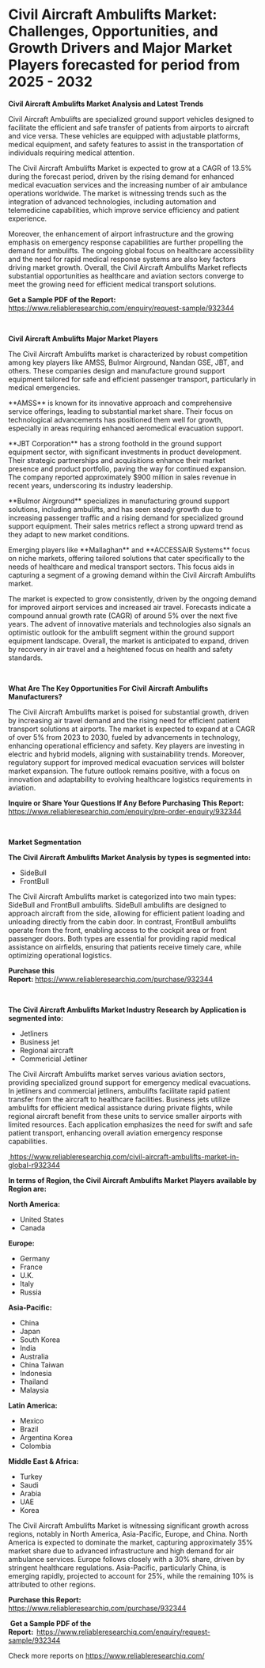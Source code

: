 <p><h1>Civil Aircraft Ambulifts Market: Challenges, Opportunities, and Growth Drivers and Major Market Players forecasted for period from 2025 - 2032</h1></p><p><strong>Civil Aircraft Ambulifts Market Analysis and Latest Trends</strong></p>
<p><p>Civil Aircraft Ambulifts are specialized ground support vehicles designed to facilitate the efficient and safe transfer of patients from airports to aircraft and vice versa. These vehicles are equipped with adjustable platforms, medical equipment, and safety features to assist in the transportation of individuals requiring medical attention.</p><p>The Civil Aircraft Ambulifts Market is expected to grow at a CAGR of 13.5% during the forecast period, driven by the rising demand for enhanced medical evacuation services and the increasing number of air ambulance operations worldwide. The market is witnessing trends such as the integration of advanced technologies, including automation and telemedicine capabilities, which improve service efficiency and patient experience.</p><p>Moreover, the enhancement of airport infrastructure and the growing emphasis on emergency response capabilities are further propelling the demand for ambulifts. The ongoing global focus on healthcare accessibility and the need for rapid medical response systems are also key factors driving market growth. Overall, the Civil Aircraft Ambulifts Market reflects substantial opportunities as healthcare and aviation sectors converge to meet the growing need for efficient medical transport solutions.</p></p>
<p><strong>Get a Sample PDF of the Report:&nbsp;</strong> <a href="https://www.reliableresearchiq.com/enquiry/request-sample/932344?utm_campaign=3385&utm_medium=2&utm_source=Github&utm_content=ia&utm_term=21032025&utm_id=civil-aircraft-ambulifts">https://www.reliableresearchiq.com/enquiry/request-sample/932344</a></p>
<p>&nbsp;</p>
<p><strong>Civil Aircraft Ambulifts Major Market Players</strong></p>
<p><p>The Civil Aircraft Ambulifts market is characterized by robust competition among key players like AMSS, Bulmor Airground, Nandan GSE, JBT, and others. These companies design and manufacture ground support equipment tailored for safe and efficient passenger transport, particularly in medical emergencies.</p><p>**AMSS** is known for its innovative approach and comprehensive service offerings, leading to substantial market share. Their focus on technological advancements has positioned them well for growth, especially in areas requiring enhanced aeromedical evacuation support. </p><p>**JBT Corporation** has a strong foothold in the ground support equipment sector, with significant investments in product development. Their strategic partnerships and acquisitions enhance their market presence and product portfolio, paving the way for continued expansion. The company reported approximately $900 million in sales revenue in recent years, underscoring its industry leadership.</p><p>**Bulmor Airground** specializes in manufacturing ground support solutions, including ambulifts, and has seen steady growth due to increasing passenger traffic and a rising demand for specialized ground support equipment. Their sales metrics reflect a strong upward trend as they adapt to new market conditions.</p><p>Emerging players like **Mallaghan** and **ACCESSAIR Systems** focus on niche markets, offering tailored solutions that cater specifically to the needs of healthcare and medical transport sectors. This focus aids in capturing a segment of a growing demand within the Civil Aircraft Ambulifts market.</p><p>The market is expected to grow consistently, driven by the ongoing demand for improved airport services and increased air travel. Forecasts indicate a compound annual growth rate (CAGR) of around 5% over the next five years. The advent of innovative materials and technologies also signals an optimistic outlook for the ambulift segment within the ground support equipment landscape. Overall, the market is anticipated to expand, driven by recovery in air travel and a heightened focus on health and safety standards.</p></p>
<p>&nbsp;</p>
<p><strong>What Are The Key Opportunities For Civil Aircraft Ambulifts Manufacturers?</strong></p>
<p><p>The Civil Aircraft Ambulifts market is poised for substantial growth, driven by increasing air travel demand and the rising need for efficient patient transport solutions at airports. The market is expected to expand at a CAGR of over 5% from 2023 to 2030, fueled by advancements in technology, enhancing operational efficiency and safety. Key players are investing in electric and hybrid models, aligning with sustainability trends. Moreover, regulatory support for improved medical evacuation services will bolster market expansion. The future outlook remains positive, with a focus on innovation and adaptability to evolving healthcare logistics requirements in aviation.</p></p>
<p><strong>Inquire or Share Your Questions If Any Before Purchasing This Report:</strong> <a href="https://www.reliableresearchiq.com/enquiry/pre-order-enquiry/932344?utm_campaign=3385&utm_medium=2&utm_source=Github&utm_content=ia&utm_term=21032025&utm_id=civil-aircraft-ambulifts">https://www.reliableresearchiq.com/enquiry/pre-order-enquiry/932344</a></p>
<p>&nbsp;</p>
<p><strong>Market Segmentation</strong></p>
<p><strong>The Civil Aircraft Ambulifts Market Analysis by types is segmented into:</strong></p>
<p><ul><li>SideBull</li><li>FrontBull</li></ul></p>
<p><p>The Civil Aircraft Ambulifts market is categorized into two main types: SideBull and FrontBull ambulifts. SideBull ambulifts are designed to approach aircraft from the side, allowing for efficient patient loading and unloading directly from the cabin door. In contrast, FrontBull ambulifts operate from the front, enabling access to the cockpit area or front passenger doors. Both types are essential for providing rapid medical assistance on airfields, ensuring that patients receive timely care, while optimizing operational logistics.</p></p>
<p><strong>Purchase this Report:&nbsp;</strong><a href="https://www.reliableresearchiq.com/purchase/932344?utm_campaign=3385&utm_medium=2&utm_source=Github&utm_content=ia&utm_term=21032025&utm_id=civil-aircraft-ambulifts">https://www.reliableresearchiq.com/purchase/932344</a></p>
<p>&nbsp;</p>
<p><strong>The Civil Aircraft Ambulifts Market Industry Research by Application is segmented into:</strong></p>
<p><ul><li>Jetliners</li><li>Business jet</li><li>Regional aircraft</li><li>Commericial Jetliner</li></ul></p>
<p><p>The Civil Aircraft Ambulifts market serves various aviation sectors, providing specialized ground support for emergency medical evacuations. In jetliners and commercial jetliners, ambulifts facilitate rapid patient transfer from the aircraft to healthcare facilities. Business jets utilize ambulifts for efficient medical assistance during private flights, while regional aircraft benefit from these units to service smaller airports with limited resources. Each application emphasizes the need for swift and safe patient transport, enhancing overall aviation emergency response capabilities.</p></p>
<p><a href="https://www.reliableresearchiq.com/civil-aircraft-ambulifts-market-in-global-r932344?utm_campaign=3385&utm_medium=2&utm_source=Github&utm_content=ia&utm_term=21032025&utm_id=civil-aircraft-ambulifts">&nbsp;https://www.reliableresearchiq.com/civil-aircraft-ambulifts-market-in-global-r932344</a></p>
<p><strong>In terms of Region, the Civil Aircraft Ambulifts Market Players available by Region are:</strong></p>
<p>
    <p> <strong> North America: </strong>
        <ul>
            <li>United States</li>
            <li>Canada</li>
        </ul>
        </p> 
    <p> <strong> Europe: </strong>
        <ul>
            <li>Germany</li>
            <li>France</li>
            <li>U.K.</li>
            <li>Italy</li>
            <li>Russia</li>
        </ul>
        </p> 
    <p> <strong> Asia-Pacific: </strong>
        <ul>
            <li>China</li>
            <li>Japan</li>
            <li>South Korea</li>
            <li>India</li>
            <li>Australia</li>
            <li>China Taiwan</li>
            <li>Indonesia</li>
            <li>Thailand</li>
            <li>Malaysia</li>
        </ul>
        </p> 
    <p> <strong> Latin America: </strong>
        <ul>
            <li>Mexico</li>
            <li>Brazil</li>
            <li>Argentina Korea</li>
            <li>Colombia</li>
        </ul>
        </p> 
    <p> <strong> Middle East & Africa: </strong>
        <ul>
            <li>Turkey</li>
            <li>Saudi</li>
            <li>Arabia</li>
            <li>UAE</li>
            <li>Korea</li>
        </ul>
    </p>
    </p>
<p><p>The Civil Aircraft Ambulifts Market is witnessing significant growth across regions, notably in North America, Asia-Pacific, Europe, and China. North America is expected to dominate the market, capturing approximately 35% market share due to advanced infrastructure and high demand for air ambulance services. Europe follows closely with a 30% share, driven by stringent healthcare regulations. Asia-Pacific, particularly China, is emerging rapidly, projected to account for 25%, while the remaining 10% is attributed to other regions. </p></p>
<p><strong>Purchase this Report: </strong><a href="https://www.reliableresearchiq.com/purchase/932344?utm_campaign=3385&utm_medium=2&utm_source=Github&utm_content=ia&utm_term=21032025&utm_id=civil-aircraft-ambulifts">https://www.reliableresearchiq.com/purchase/932344</a></p>
<p>&nbsp;<strong>Get a Sample PDF of the Report:&nbsp;&nbsp;</strong><a href="https://www.reliableresearchiq.com/enquiry/request-sample/932344?utm_campaign=3385&utm_medium=2&utm_source=Github&utm_content=ia&utm_term=21032025&utm_id=civil-aircraft-ambulifts">https://www.reliableresearchiq.com/enquiry/request-sample/932344</a></p>
<p><strong></strong></p>
<p>Check more reports on <a href="https://www.reliableresearchiq.com/?utm_campaign=3385&utm_medium=2&utm_source=Github&utm_content=ia&utm_term=21032025&utm_id=civil-aircraft-ambulifts">https://www.reliableresearchiq.com/</a></p>